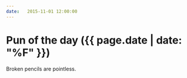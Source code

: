 ```yaml
---
date:   2015-11-01 12:00:00
---
```


# Pun of the day ({{ page.date | date: "%F" }})

Broken pencils are pointless.


